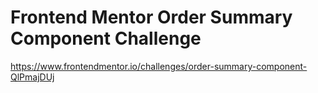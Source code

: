 # Frontend Mentor Order Summary Component Challenge

https://www.frontendmentor.io/challenges/order-summary-component-QlPmajDUj
